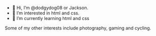 - 👋 Hi, I’m @dodgydog08 or Jackson.
- 👀 I’m interested in html and css.
- 🌱 I’m currently learning html and css
<!---
- 💞️ I’m looking to collaborate on building an operaing system
--->
Some of my other interests include photography, gaming and cycling.
<!---
- 📫 You can reach me at


dodgydog08/dodgydog08 is a ✨ special ✨ repository because its `README.md` (this file) appears on your GitHub profile.
You can click the Preview link to take a look at your changes.
--->
